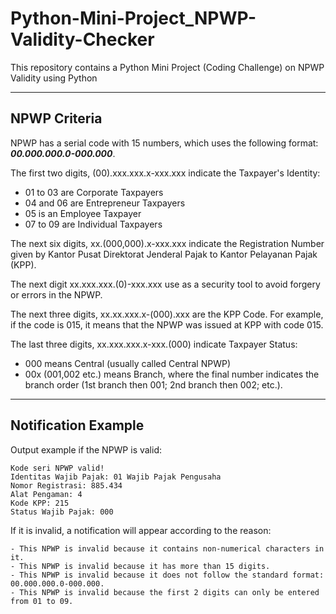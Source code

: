 # Python-Mini-Project_NPWP-Validity-Checker
This repository contains a Python Mini Project (Coding Challenge) on NPWP Validity using Python

<hr>

## NPWP Criteria

NPWP has a serial code with 15 numbers, which uses the following format: ***00.000.000.0-000.000***.

The first two digits, (00).xxx.xxx.x-xxx.xxx indicate the Taxpayer's Identity:

- 01 to 03 are Corporate Taxpayers
- 04 and 06 are Entrepreneur Taxpayers
- 05 is an Employee Taxpayer
- 07 to 09 are Individual Taxpayers

The next six digits, xx.(000,000).x-xxx.xxx indicate the Registration Number given by Kantor Pusat Direktorat Jenderal Pajak to Kantor Pelayanan Pajak (KPP).

The next digit xx.xxx.xxx.(0)-xxx.xxx use as a security tool to avoid forgery or errors in the NPWP.

The next three digits, xx.xx.xxx.x-(000).xxx are the KPP Code. For example, if the code is 015, it means that the NPWP was issued at KPP with code 015.

The last three digits, xx.xxx.xxx.x-xxx.(000) indicate Taxpayer Status:

- 000 means Central (usually called Central NPWP)
- 00x (001,002 etc.) means Branch, where the final number indicates the branch order (1st branch then 001; 2nd branch then 002; etc.).

<hr>

## Notification Example

Output example if the NPWP is valid:

    Kode seri NPWP valid!
    Identitas Wajib Pajak: 01 Wajib Pajak Pengusaha
    Nomor Registrasi: 885.434
    Alat Pengaman: 4
    Kode KPP: 215
    Status Wajib Pajak: 000

If it is invalid, a notification will appear according to the reason: 

    - This NPWP is invalid because it contains non-numerical characters in it.
    - This NPWP is invalid because it has more than 15 digits.
    - This NPWP is invalid because it does not follow the standard format: 00.000.000.0-000.000.
    - This NPWP is invalid because the first 2 digits can only be entered from 01 to 09.
